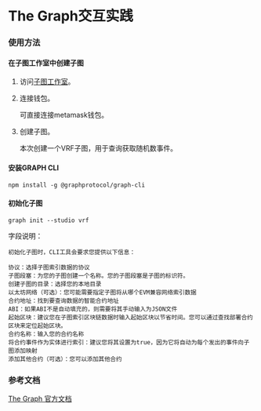 # The Graph交互实践

### 使用方法

#### 在子图工作室中创建子图
   
1. 访问[子图工作室](https://thegraph.com/studio/)。

2. 连接钱包。
   
   可直接连接metamask钱包。

3. 创建子图。
   
   本次创建一个VRF子图，用于查询获取随机数事件。

#### 安装GRAPH CLI

```shell
npm install -g @graphprotocol/graph-cli
```

#### 初始化子图

```shell
graph init --studio vrf
```

字段说明：
```shell
初始化子图时，CLI工具会要求您提供以下信息：

协议：选择子图索引数据的协议
子图段塞：为您的子图创建一个名称。您的子图段塞是子图的标识符。
创建子图的目录：选择您的本地目录
以太坊网络（可选）：您可能需要指定子图将从哪个EVM兼容网络索引数据
合约地址：找到要查询数据的智能合约地址
ABI：如果ABI不是自动填充的，则需要将其手动输入为JSON文件
起始区块：建议您在子图索引区块链数据时输入起始区块以节省时间。您可以通过查找部署合约区块来定位起始区块。
合约名称：输入您的合约名称
将合约事件作为实体进行索引：建议您将其设置为true，因为它将自动为每个发出的事件向子图添加映射
添加其他合约（可选）：您可以添加其他合约
```

### 参考文档

[The Graph 官方文档](https://thegraph.com/docs/zh/quick-start/)